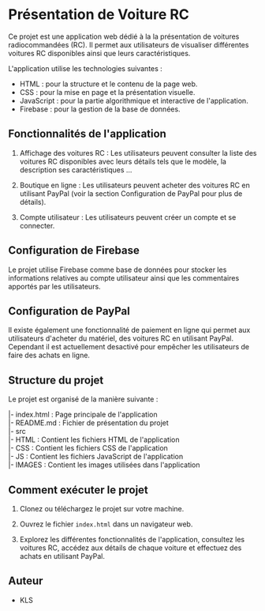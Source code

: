 # Présentation de Voiture RC

Ce projet est une application web dédié à la la présentation de voitures radiocommandées (RC). Il permet aux utilisateurs de visualiser différentes voitures RC disponibles ainsi que leurs caractéristiques.

L'application utilise les technologies suivantes :
- HTML : pour la structure et le contenu de la page web.
- CSS : pour la mise en page et la présentation visuelle.
- JavaScript : pour la partie algorithmique et interactive de l'application.
- Firebase : pour la gestion de la base de données.

## Fonctionnalités de l'application

1. Affichage des voitures RC : Les utilisateurs peuvent consulter la liste des voitures RC disponibles avec leurs détails tels que le modèle, la description ses caractéristiques ...

2. Boutique en ligne : Les utilisateurs peuvent acheter des voitures RC en utilisant PayPal (voir la section Configuration de PayPal pour plus de détails).

3. Compte utilisateur : Les utilisateurs peuvent créer un compte et se connecter.

## Configuration de Firebase

Le projet utilise Firebase comme base de données pour stocker les informations relatives au compte utilisateur ainsi que les commentaires apportés par les utilisateurs.

## Configuration de PayPal

Il existe également une fonctionnalité de paiement en ligne qui permet aux utilisateurs d'acheter du matériel, des voitures RC en utilisant PayPal. Cependant il est actuellement desactivé pour empêcher les utilisateurs de faire des achats en ligne.

## Structure du projet

Le projet est organisé de la manière suivante :

|- index.html : Page principale de l'application<br>
|- README.md : Fichier de présentation du projet<br>
|- src<br>
    |- HTML : Contient les fichiers HTML de l'application<br>
    |- CSS : Contient les fichiers CSS de l'application<br>
    |- JS : Contient les fichiers JavaScript de l'application<br>
    |- IMAGES : Contient les images utilisées dans l'application<br>

## Comment exécuter le projet

1. Clonez ou téléchargez le projet sur votre machine.

2. Ouvrez le fichier `index.html` dans un navigateur web.

3. Explorez les différentes fonctionnalités de l'application, consultez les voitures RC, accédez aux détails de chaque voiture et effectuez des achats en utilisant PayPal.

## Auteur

- KLS